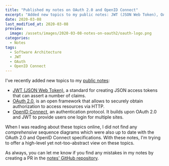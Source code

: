 ```yaml
---
title: "Published my notes on OAuth 2.0 and OpenID Connect"
excerpt: "Added new topics to my public notes: JWT (JSON Web Token), OAuth 2.0 and OpenID Connect."
date: 2020-03-08
last_modified_at: 2020-03-08
preview:
  image: /assets/images/2020-03-08-notes-on-oauth2/oauth-logo.png
categories:
  - Notes
tags:
  - Software Architecture
  - JWT
  - OAuth
  - OpenID Connect
---
```


I've recently added new topics to my [public notes](https://marcolabarile.me/notes/):

- [JWT (JSON Web Token)](https://marcolabarile.me/notes/oauth2-and-openid-connect/jwt/), a standard for creating JSON access tokens that can assert a number of claims.
- [OAuth 2.0](https://marcolabarile.me/notes/oauth2-and-openid-connect/oauth2/), is an open framework that allows to securely obtain authorization to access resources via HTTP.
- [OpenID Connect](https://marcolabarile.me/notes/oauth2-and-openid-connect/openid-connect/), an authentication protocol. It builds upon OAuth 2.0 and JWT to provide users one login for multiple sites.

When I was reading about these topics online, I did not find any _comprehensive_ sequence diagrams which were also up to date with the OAuth 2.0 and OpenID Connect specifications. With these notes, I'm trying to offer a high-level yet not-too-abstract view on these topics.

As always, you can let me know if you find any mistakes in my notes by creating a PR in the [notes' GitHub repository](https://github.com/labarilem/notes).
